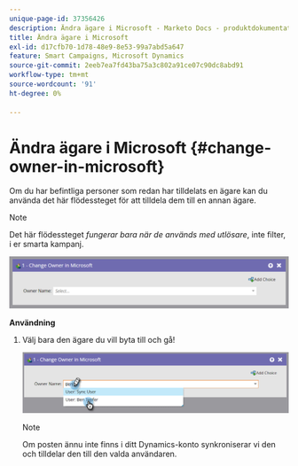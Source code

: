```yaml
---
unique-page-id: 37356426
description: Ändra ägare i Microsoft - Marketo Docs - produktdokumentation
title: Ändra ägare i Microsoft
exl-id: d17cfb70-1d78-48e9-8e53-99a7abd5a647
feature: Smart Campaigns, Microsoft Dynamics
source-git-commit: 2eeb7ea7fd43ba75a3c802a91ce07c90dc8abd91
workflow-type: tm+mt
source-wordcount: '91'
ht-degree: 0%

---
```


# Ändra ägare i Microsoft {#change-owner-in-microsoft}

Om du har befintliga personer som redan har tilldelats en ägare kan du använda det här flödessteget för att tilldela dem till en annan ägare.

>[!NOTE]
>
>Det här flödessteget _fungerar bara när de används med utlösare_, inte filter, i er smarta kampanj.

![](assets/one-1.png)

**Användning**

1. Välj bara den ägare du vill byta till och gå!

   ![](assets/two-1.png)

   >[!NOTE]
   >
   >Om posten ännu inte finns i ditt Dynamics-konto synkroniserar vi den och tilldelar den till den valda användaren.
